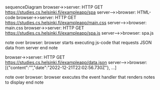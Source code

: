 sequenceDiagram
browser->>server: HTTP GET https://studies.cs.helsinki.fi/exampleapp/spa
server-->>browser: HTML-code
browser->>server: HTTP GET https://studies.cs.helsinki.fi/exampleapp/main.css
server-->>browser: main.css
browser->>server: HTTP GET https://studies.cs.helsinki.fi/exampleapp/spa.js
server-->>browser: spa.js

note over browser:
browser starts executing js-code
that requests JSON data from server
end note

browser->>server: HTTP GET https://studies.cs.helsinki.fi/exampleapp/data.json
server-->>browser: [{"content":"","date":"2022-12-21T22:02:56.730Z"}, ...]

note over browser:
browser executes the event handler
that renders notes to display
end note

